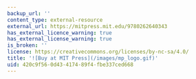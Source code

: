 ```yaml
---
backup_url: ''
content_type: external-resource
external_url: https://mitpress.mit.edu/9780262640343
has_external_licence_warning: true
has_external_license_warning: true
is_broken: ''
license: https://creativecommons.org/licenses/by-nc-sa/4.0/
title: '![Buy at MIT Press](/images/mp_logo.gif)'
uid: 420c9f56-0d43-4174-89f4-fbe337ced668
---
```

